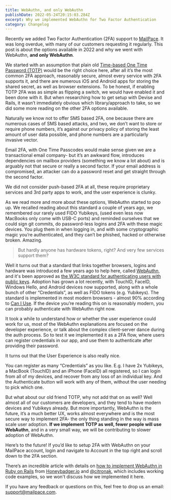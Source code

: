 ```yaml
---
title: WebAuthn, and only WebAuthn
publishDate: 2022-05-24T20:15:03.284Z
excerpt: Why we implemented WebAuthn for Two Factor Authentication
category: Changelog
---
```


Recently we added Two Factor Authentication (2FA) support to [MailPace](https://mailpace.com). It was long overdue, with many of our customers requesting it regularly. This post is about the options available in 2022 and why we went with WebAuthn, **and only WebAuthn**.

We started with an assumption that plain old [Time-based One Time Password (TOTP)](https://en.wikipedia.org/wiki/Time-based_one-time_password) would be the right choice here, after all it’s the most common 2FA approach, reasonably secure, almost every service with 2FA supports it, and there are numerous iOS and Android apps for storing the shared secret, as well as browser extensions. To be honest, if enabling TOTP 2FA was as simple as flipping a switch, we would have enabled it and been done with it. But when researching how to get setup with Devise and Rails, it wasn’t immediately obvious which library/approach to take, so we did some more reading on the other 2FA options available.

Naturally we know not to offer SMS based 2FA, one because there are numerous cases of SMS based attacks, and two, we don’t want to store or require phone numbers, it’s against our privacy policy of storing the least amount of user data possible, and phone numbers are a particularly invasive vector.

Email 2FA, with One Time Passcodes would make sense given we are a transactional email company- but it’s an awkward flow, introduces dependencies on mailbox providers (something we know a lot about) and is arguably not that secure or really a second factor. If your email address is compromised, an attacker can do a password reset and get straight through the second factor.

We did not consider push-based 2FA at all, these require proprietary services and 3rd party apps to work, and the user experience is clunky.

As we read more and more about these options, WebAuthn started to pop up. We recalled reading about this standard a couple of years ago, we remembered our rarely used FIDO Yubikeys, (used even less now MacBooks only come with USB-C ports) and reminded ourselves that we could sign git commits, do password-less logins and 2FA with these magic devices. You plug them in when logging in, and with some cryptographic magic you’re authenticated, and they can’t be phished, hacked or otherwise broken. Amazing.

> But hardly anyone has hardware tokens, right? And very few services support them?

Well it turns out that a standard that links together browsers, logins and hardware was introduced a few years ago to help here, called [WebAuthn](https://webauthn.guide/), and it's been approved as [the W3C standard for authenticating users with public keys](https://www.w3.org/TR/webauthn-2/). Adoption has grown a lot recently, with TouchID, FaceID, Windows Hello, and Android devices now supported, along with a whole bunch of other “Credentials”, as well as FIDO tokens (e.g. Yubikeys). The standard is implemented in most modern browsers - almost 90% according to [Can I Use](https://caniuse.com/?search=webauthn). If the device you’re reading this on is reasonably modern, you can probably authenticate with WebAuthn right now.

It took a while to understand how or whether the user experience could work for us, most of the WebAuthn explanations are focused on the developer experience, or talk about the complex client-server dance during the auth process. So to test it we implemented it as a 2FA flow, where users can register credentials in our app, and use them to authenticate after providing their password.

It turns out that the User Experience is also really nice.

You can register as many “Credentials” as you like. E.g. I have 2x Yubikeys, a MacBook (TouchID) and an iPhone (FaceID) all registered, so I can login from all of my devices, and recover from any loss of an individual key. And the Authenticate button will work with any of them, without the user needing to pick which one.

But what about our old friend TOTP, why not add that on as well? Well almost all of our customers are developers, and they tend to have modern devices and Yubikeys already. But more importantly, WebAuthn is the future, it’s a much better UX, works almost everywhere and is the most secure way to implement 2FA- the only thing standing in the way is mass scale user adoption. **If we implement TOTP as well, fewer people will use WebAuthn**, and in a very small way, we will be contributing to slower adoption of WebAuthn.

Here’s to the future! If you’d like to setup 2FA with WebAuthn on your MailPace account, login and navigate to Account in the top right and scroll down to the 2FA section.

There’s an incredible article with details on [how to implement WebAuthn in Ruby on Rails](https://www.honeybadger.io/blog/multi-factor-2fa-authentication-rails-webauthn-devise/) from [Honeybadger.io](https://honeybadger.io) and [@citronak](https://twitter.com/citronak), which includes working code examples, so we won't discuss how we implemented it here.

If you have any feedback or questions on this, feel free to drop us an email: [support@mailpace.com](mailto:support@mailpace.com).

